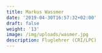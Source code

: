 ```yaml
---
title: Markus Wassmer
date: '2019-04-30T16:57:32+02:00'
draft: false
weight: '13'
image: /img/uploads/wasmer.jpg
description: Fluglehrer (CRI/LPC)
---
```


